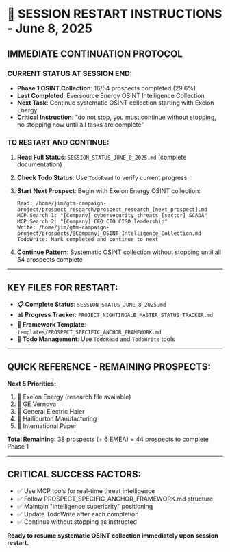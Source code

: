 # 🚀 SESSION RESTART INSTRUCTIONS - June 8, 2025

## IMMEDIATE CONTINUATION PROTOCOL

### **CURRENT STATUS AT SESSION END:**
- **Phase 1 OSINT Collection**: 16/54 prospects completed (29.6%)
- **Last Completed**: Eversource Energy OSINT Intelligence Collection
- **Next Task**: Continue systematic OSINT collection starting with Exelon Energy
- **Critical Instruction**: "do not stop, you must continue without stopping, no stopping now until all tasks are complete"

### **TO RESTART AND CONTINUE:**

1. **Read Full Status**: `SESSION_STATUS_JUNE_8_2025.md` (complete documentation)

2. **Check Todo Status**: Use `TodoRead` to verify current progress

3. **Start Next Prospect**: Begin with Exelon Energy OSINT collection:
   ```
   Read: /home/jim/gtm-campaign-project/prospect_research/prospect_research_[next_prospect].md
   MCP Search 1: "[Company] cybersecurity threats [sector] SCADA"
   MCP Search 2: "[Company] CEO CIO CISO leadership"
   Write: /home/jim/gtm-campaign-project/prospects/[Company]_OSINT_Intelligence_Collection.md
   TodoWrite: Mark completed and continue to next
   ```

4. **Continue Pattern**: Systematic OSINT collection without stopping until all 54 prospects complete

---

## KEY FILES FOR RESTART:
- **📋 Complete Status**: `SESSION_STATUS_JUNE_8_2025.md`
- **📊 Progress Tracker**: `PROJECT_NIGHTINGALE_MASTER_STATUS_TRACKER.md`
- **📖 Framework Template**: `templates/PROSPECT_SPECIFIC_ANCHOR_FRAMEWORK.md`
- **🎯 Todo Management**: Use `TodoRead` and `TodoWrite` tools

---

## QUICK REFERENCE - REMAINING PROSPECTS:
**Next 5 Priorities:**
1. 🔄 Exelon Energy (research file available)
2. 🔄 GE Vernova  
3. 🔄 General Electric Haier
4. 🔄 Halliburton Manufacturing
5. 🔄 International Paper

**Total Remaining**: 38 prospects (+ 6 EMEA) = 44 prospects to complete Phase 1

---

## CRITICAL SUCCESS FACTORS:
- ✅ Use MCP tools for real-time threat intelligence
- ✅ Follow PROSPECT_SPECIFIC_ANCHOR_FRAMEWORK.md structure  
- ✅ Maintain "intelligence superiority" positioning
- ✅ Update TodoWrite after each completion
- ✅ Continue without stopping as instructed

**Ready to resume systematic OSINT collection immediately upon session restart.**